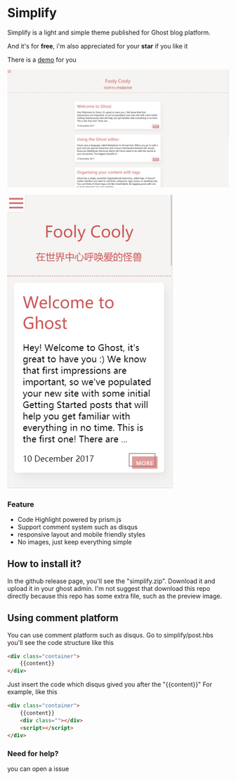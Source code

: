 Simplify
========

Simplify is a light and simple theme published for Ghost blog platform.

And it's for **free**, i'm also appreciated for your **star** if you like it

There is a [demo](https://daily.enzbill.com) for you

![](./preview/daily.png)

![](./preview/daily2.png)

### Feature

-	Code Highlight powered by prism.js
-	Support comment system such as disqus
-	responsive layout and mobile friendly styles
-	No images, just keep everything simple

How to install it?
------------------

In the github release page, you'll see the "simplify.zip". Download it and upload it in your ghost admin. I'm not suggest that download this repo directly because this repo has some extra file, such as the preview image.

Using comment platform
----------------------

You can use comment platform such as disqus. Go to simplify/post.hbs you'll see the code structure like this

```html
<div class="container">
    {{content}}
</div>
```

Just insert the code which disqus gived you after the "{{content}}" For example, like this

```html
<div class="container">
    {{content}}
    <div class=""></div>
    <script></script>
</div>
```

### Need for help?

you can open a issue
